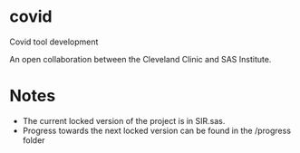 # covid
Covid tool development

An open collaboration between the Cleveland Clinic and SAS Institute.

# Notes
- The current locked version of the project is in SIR.sas.
- Progress towards the next locked version can be found in the /progress folder
